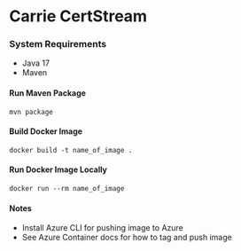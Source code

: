 # Carrie CertStream

### System Requirements
* Java 17
* Maven

#### Run Maven Package
```
mvn package
```

#### Build Docker Image
```
docker build -t name_of_image .
```

#### Run Docker Image Locally
```
docker run --rm name_of_image
```

#### Notes
* Install Azure CLI for pushing image to Azure
* See Azure Container docs for how to tag and push image

